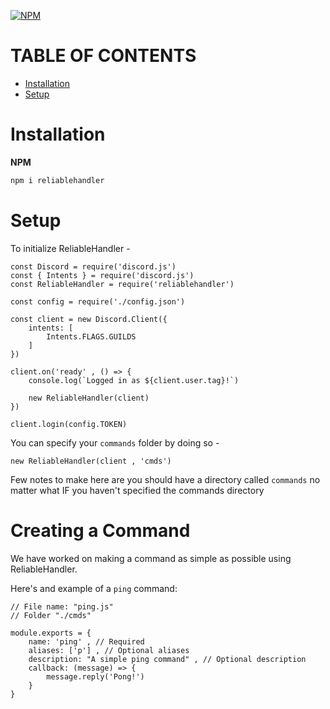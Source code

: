 [![NPM](https://nodei.co/npm/reliablehandler.png)](https://nodei.co/npm/reliablehandler/)

# TABLE OF CONTENTS

- [Installation](#installation)
- [Setup](#setup)

# Installation

**NPM**

```bash
npm i reliablehandler
```

# Setup

To initialize ReliableHandler -

```JS
const Discord = require('discord.js')
const { Intents } = require('discord.js')
const ReliableHandler = require('reliablehandler')

const config = require('./config.json')

const client = new Discord.Client({
    intents: [
        Intents.FLAGS.GUILDS
    ]
})

client.on('ready' , () => {
    console.log(`Logged in as ${client.user.tag}!`)

    new ReliableHandler(client)
})

client.login(config.TOKEN)
```

You can specify your `commands` folder by doing so -
```JS
new ReliableHandler(client , 'cmds')
```

Few notes to make here are you should have a directory called `commands` no matter what IF you haven't specified the commands directory

# Creating a Command

We have worked on making a command as simple as possible using ReliableHandler.

Here's and example of a `ping` command:

```JS
// File name: "ping.js"
// Folder "./cmds"

module.exports = {
    name: 'ping' , // Required
    aliases: ['p'] , // Optional aliases
    description: "A simple ping command" , // Optional description
    callback: (message) => {
        message.reply('Pong!')
    }
}
```